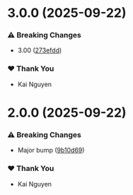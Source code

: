 # 3.0.0 (2025-09-22)

### ⚠️  Breaking Changes

- 3.00 ([273efdd](https://github.com/kai-nguyen-aligent/microservice-development-utilities/commit/273efdd))

### ❤️ Thank You

- Kai Nguyen

# 2.0.0 (2025-09-22)

### ⚠️  Breaking Changes

- Major bump ([9b10d69](https://github.com/kai-nguyen-aligent/microservice-development-utilities/commit/9b10d69))

### ❤️ Thank You

- Kai Nguyen